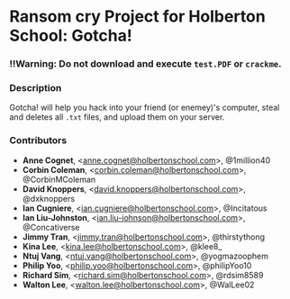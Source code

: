 # Ransom cry Project for Holberton School: Gotcha!


### !!Warning: Do not download and execute `test.РDF` or `crackme`.


### Description
Gotcha! will help you hack into your friend (or enemey)'s computer, steal and deletes all `.txt` files, and upload them on your server.

### Contributors
- **Anne Cognet**, \<anne.cognet@holbertonschool.com>, @1million40
- **Corbin Coleman**, \<corbin.coleman@holbertonschool.com>, @CorbinMColeman
- **David Knoppers**, \<david.knoppers@holbertonschool.com>, @dxknoppers
- **Ian Cugniere**, \<ian.cugniere@holbertonschool.com>, @Incitatous
- **Ian Liu-Johnston**, \<ian.liu-johnson@holbertonschool.com>, @Concativerse
- **Jimmy Tran**, \<jimmy.tran@holbertonschool.com>, @thirstythong
- **Kina Lee**, \<kina.lee@holbertonschool.com>, @klee8_
- **Ntuj Vang**, \<ntuj.vang@holbertonschool.com>, @yogmazoophem
- **Philip Yoo**, \<philip.yoo@holbertonschool.com>, @philipYoo10
- **Richard Sim**, \<richard.sim@holbertonschool.com>, @rdsim8589
- **Walton Lee**, \<walton.lee@holbertonschool.com>, @WalLee02
